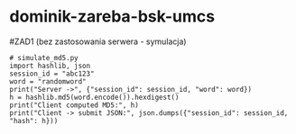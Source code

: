 # dominik-zareba-bsk-umcs

#ZAD1 (bez zastosowania serwera - symulacja)

```
# simulate_md5.py
import hashlib, json
session_id = "abc123"
word = "randomword"
print("Server ->", {"session_id": session_id, "word": word})
h = hashlib.md5(word.encode()).hexdigest()
print("Client computed MD5:", h)
print("Client -> submit JSON:", json.dumps({"session_id": session_id, "hash": h}))
```
